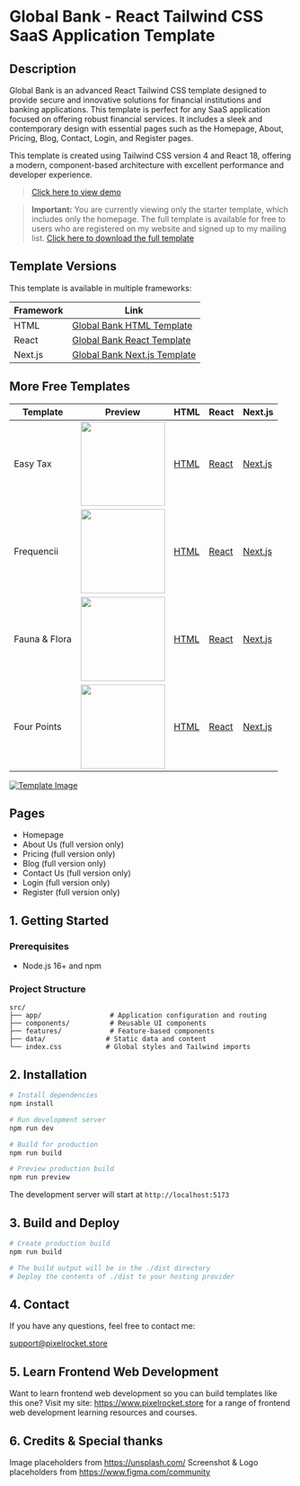 # Global Bank - React Tailwind CSS SaaS Application Template

## Description

Global Bank is an advanced React Tailwind CSS template designed to provide secure and innovative solutions for financial institutions and banking applications. This template is perfect for any SaaS application focused on offering robust financial services. It includes a sleek and contemporary design with essential pages such as the Homepage, About, Pricing, Blog, Contact, Login, and Register pages.

This template is created using Tailwind CSS version 4 and React 18, offering a modern, component-based architecture with excellent performance and developer experience.

> [Click here to view demo](https://react-globalbank-full.vercel.app/)

> **Important:** You are currently viewing only the starter template, which includes only the homepage. The full template is available for free to users who are registered on my website and signed up to my mailing list.
> [Click here to download the full template](https://pixelrocket.store/free-templates/react-templates/global-bank-react-website-template)

## Template Versions

This template is available in multiple frameworks:

| Framework | Link |
|-----------|------|
| HTML | [Global Bank HTML Template](https://pixelrocket.store/free-templates/html-templates/global-bank-tailwind-html-website-template) |
| React | [Global Bank React Template](https://pixelrocket.store/free-templates/react-templates/global-bank-react-website-template) |
| Next.js | [Global Bank Next.js Template](https://pixelrocket.store/free-templates/nextjs-templates/global-bank-nextjs-website-template) |

## More Free Templates

| Template | Preview | HTML | React | Next.js |
|----------|---------|------|-------|---------|
| Easy Tax | [<img src="https://pixelrocket-public-assets.s3.eu-west-2.amazonaws.com/github-assets/easytax.png" width="150">](https://react-easytax-full.vercel.app/) | [HTML](https://pixelrocket.store/free-templates/html-templates/easy-tax-tailwind-html-website-template) | [React](https://pixelrocket.store/free-templates/react-templates/easy-tax-react-website-template) | [Next.js](https://pixelrocket.store/free-templates/nextjs-templates/easy-tax-nextjs-website-template) |
| Frequencii | [<img src="https://pixelrocket-public-assets.s3.eu-west-2.amazonaws.com/github-assets/frequencii.png" width="150">](https://react-frequencii-full.vercel.app/) | [HTML](https://pixelrocket.store/free-templates/html-templates/frequenci-tailwind-html-website-template) | [React](https://pixelrocket.store/free-templates/react-templates/frequencii-tailwind-react-website-template) | [Next.js](https://pixelrocket.store/free-templates/nextjs-templates/frequencii-tailwind-nextjs-website-template) |
| Fauna & Flora | [<img src="https://pixelrocket-public-assets.s3.eu-west-2.amazonaws.com/github-assets/florafauna.png" width="150">](https://react-faunaflora-full.vercel.app/) | [HTML](https://pixelrocket.store/free-templates/html-templates/fauna-flora-tailwind-html-website-template) | [React](https://pixelrocket.store/free-templates/react-templates/fauna-flora-tailwind-react-website-template) | [Next.js](https://pixelrocket.store/free-templates/nextjs-templates/fauna-flora-tailwind-nextjs-website-template) |
| Four Points | [<img src="https://pixelrocket-public-assets.s3.eu-west-2.amazonaws.com/github-assets/fourpoints.png" width="150">](https://react-fourpoints-full.vercel.app/) | [HTML](https://pixelrocket.store/free-templates/html-templates/four-points-tailwind-html-website-template) | [React](https://pixelrocket.store/free-templates/react-templates/four-points-tailwind-react-website-template) | [Next.js](https://pixelrocket.store/free-templates/nextjs-templates/four-points-tailwind-nextjs-website-template) |

[![Template Image](https://pixelrocket-public-assets.s3.eu-west-2.amazonaws.com/github-assets/globalbank.png)](https://react-globalbank-full.vercel.app/)

## Pages
- Homepage
- About Us (full version only)
- Pricing (full version only)
- Blog (full version only)
- Contact Us (full version only)
- Login (full version only)
- Register (full version only)

## 1. Getting Started

### Prerequisites
- Node.js 16+ and npm

### Project Structure
```
src/
├── app/                 # Application configuration and routing
├── components/          # Reusable UI components
├── features/            # Feature-based components
├── data/               # Static data and content
└── index.css           # Global styles and Tailwind imports
```

## 2. Installation

```bash
# Install dependencies
npm install

# Run development server
npm run dev

# Build for production
npm run build

# Preview production build
npm run preview
```

The development server will start at `http://localhost:5173`

## 3. Build and Deploy

```bash
# Create production build
npm run build

# The build output will be in the ./dist directory
# Deploy the contents of ./dist to your hosting provider
```

## 4. Contact

If you have any questions, feel free to contact me:

support@pixelrocket.store

## 5. Learn Frontend Web Development

Want to learn frontend web development so you can build templates like this one? Visit my site: https://www.pixelrocket.store for a range of frontend web development learning resources and courses.

## 6. Credits & Special thanks

Image placeholders from https://unsplash.com/
Screenshot & Logo placeholders from https://www.figma.com/community
